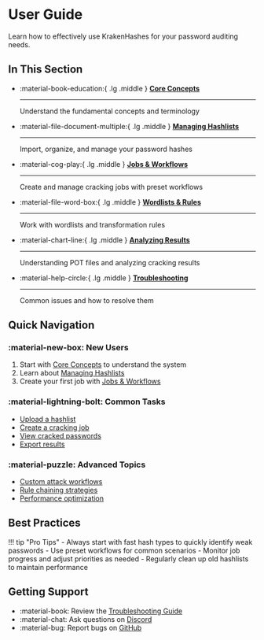 # User Guide

Learn how to effectively use KrakenHashes for your password auditing needs.

## In This Section

<div class="grid cards" markdown>

-   :material-book-education:{ .lg .middle } **[Core Concepts](core-concepts.md)**

    ---

    Understand the fundamental concepts and terminology

-   :material-file-document-multiple:{ .lg .middle } **[Managing Hashlists](hashlists.md)**

    ---

    Import, organize, and manage your password hashes

-   :material-cog-play:{ .lg .middle } **[Jobs & Workflows](jobs-workflows.md)**

    ---

    Create and manage cracking jobs with preset workflows

-   :material-file-word-box:{ .lg .middle } **[Wordlists & Rules](wordlists-rules.md)**

    ---

    Work with wordlists and transformation rules

-   :material-chart-line:{ .lg .middle } **[Analyzing Results](analyzing-results.md)**

    ---

    Understanding POT files and analyzing cracking results

-   :material-help-circle:{ .lg .middle } **[Troubleshooting](troubleshooting.md)**

    ---

    Common issues and how to resolve them

</div>

## Quick Navigation

### :material-new-box: **New Users**
1. Start with [Core Concepts](core-concepts.md) to understand the system
2. Learn about [Managing Hashlists](hashlists.md)
3. Create your first job with [Jobs & Workflows](jobs-workflows.md)

### :material-lightning-bolt: **Common Tasks**
- [Upload a hashlist](hashlists.md#uploading-hashlists)
- [Create a cracking job](jobs-workflows.md#creating-jobs)
- [View cracked passwords](analyzing-results.md#viewing-results)
- [Export results](analyzing-results.md#exporting-results)

### :material-puzzle: **Advanced Topics**
- [Custom attack workflows](jobs-workflows.md#custom-workflows)
- [Rule chaining strategies](wordlists-rules.md#rule-chaining)
- [Performance optimization](jobs-workflows.md#performance-tips)

## Best Practices

!!! tip "Pro Tips"
    - Always start with fast hash types to quickly identify weak passwords
    - Use preset workflows for common scenarios
    - Monitor job progress and adjust priorities as needed
    - Regularly clean up old hashlists to maintain performance

## Getting Support

- :material-book: Review the [Troubleshooting Guide](troubleshooting.md)
- :material-chat: Ask questions on [Discord](https://discord.gg/taafA9cSFV)
- :material-bug: Report bugs on [GitHub](https://github.com/ZerkerEOD/krakenhashes/issues)